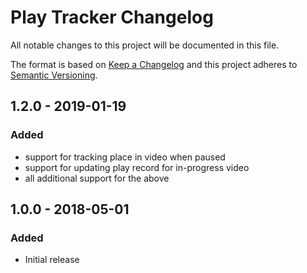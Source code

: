 # Play Tracker Changelog

All notable changes to this project will be documented in this file.

The format is based on [Keep a Changelog](http://keepachangelog.com/) and this project adheres to [Semantic Versioning](http://semver.org/).

## 1.2.0 - 2019-01-19
### Added
- support for tracking place in video when paused
- support for updating play record for in-progress video
- all additional support for the above
 
## 1.0.0 - 2018-05-01
### Added
- Initial release
